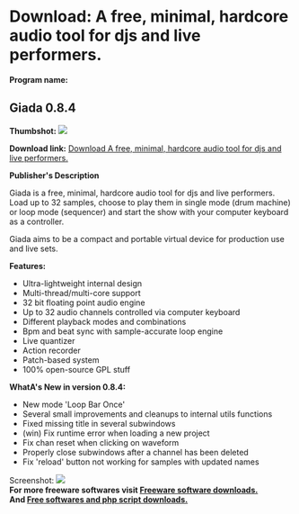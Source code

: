 # Download: A free, minimal, hardcore audio tool for djs and live performers.

**Program name:**

## Giada 0.8.4

  
**Thumbshot:** ![](http://www.freewarefiles.com/screenshot/giada_md.gif)   
  
**Download link:** [Download A free, minimal, hardcore audio tool for djs and live performers.](http://freesoftwares.boysofts.com/Giada_program_73293.html)  
  


**Publisher's Description**  
  


Giada is a free, minimal, hardcore audio tool for djs and live performers. Load up to 32 samples, choose to play them in single mode (drum machine) or loop mode (sequencer) and start the show with your computer keyboard as a controller. 

Giada aims to be a compact and portable virtual device for production use and live sets.

**Features:**

  * Ultra-lightweight internal design 
  * Multi-thread/multi-core support 
  * 32 bit floating point audio engine 
  * Up to 32 audio channels controlled via computer keyboard 
  * Different playback modes and combinations 
  * Bpm and beat sync with sample-accurate loop engine 
  * Live quantizer 
  * Action recorder 
  * Patch-based system 
  * 100% open-source GPL stuff 

**WhatA's New in version 0.8.4:**

  * New mode 'Loop Bar Once' 
  * Several small improvements and cleanups to internal utils functions 
  * Fixed missing title in several subwindows 
  * (win) Fix runtime error when loading a new project 
  * Fix chan reset when clicking on waveform 
  * Properly close subwindows after a channel has been deleted 
  * Fix 'reload' button not working for samples with updated names 

  
  
Screenshot: ![](http://www.freewarefiles.com/screenshot/giada.gif)   
**For more freeware softwares visit [Freeware software downloads.](http://freesoftwares.boysofts.com/)**   
**And [Free softwares and php script downloads.](http://www.boysofts.com/)**
